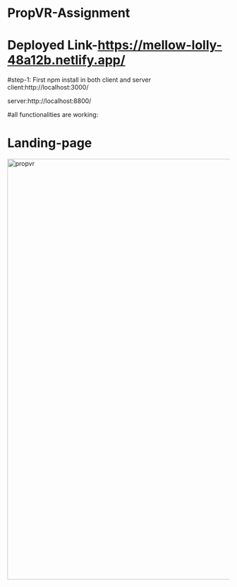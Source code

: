 # PropVR-Assignment


# Deployed Link-https://mellow-lolly-48a12b.netlify.app/

#step-1: First npm install in both client and server
client:http://localhost:3000/

server:http://localhost:8800/



#all functionalities are working:

# Landing-page

<img width="954" alt="propvr" src="https://user-images.githubusercontent.com/92006074/230819428-5b077664-27df-416e-ac61-7c6c7c5910c6.png">






